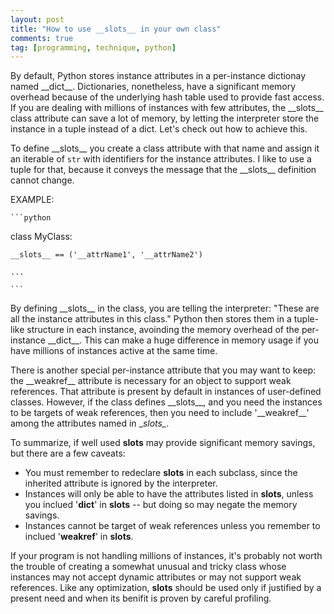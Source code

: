 ```yaml
---
layout: post
title: "How to use __slots__ in your own class"
comments: true
tag: [programming, technique, python]
---
```


By default, Python stores instance attributes in a per-instance dictionay named \_\_dict\_\_. Dictionaries, nonetheless, have a significant memory overhead because of the underlying hash table used to provide fast access. If you are dealing with millions of instances with few attributes, the \_\_slots\_\_ class attribute can save a lot of memory, by letting the interpreter store the instance in a tuple instead of a dict. Let's check out how to achieve this.
<!--more-->
To define \_\_slots\_\_ you create a class attribute with that name and assign it an iterable of `str` with identifiers for the instance attributes. I like to use a tuple for that, because it conveys the message that the \_\_slots\_\_ definition cannot change.  

EXAMPLE:  

    ```python
class MyClass:

    __slots__ == ('__attrName1', '__attrName2')

    ...
    
    ```
    
By defining \_\_slots\_\_ in the class, you are telling the interpreter: "These are all the instance attributes in this class." Python then stores them in a tuple-like structure in each instance, avoinding the memory overhead of the per-instance \_\_dict\_\_. This can make a huge difference in memory usage if you have millions of instances active at the same time.

There is another special per-instance attribute that you may want to keep: the \_\_weakref\_\_ attribute is necessary for an object to support weak references. That attribute is present by default in instances of user-defined classes. However, if the class defines \_\_slots\_\_, and you need the instances to be targets of weak references, then you need to include '\_\_weakref\_\_' among the attributes named in \__slots\__.

To summarize, if well used __slots__ may provide significant memory savings, but there are a few caveats:  

   - You must remember to redeclare __slots__ in each subclass, since the inherited attribute is ignored by the interpreter.
   - Instances will only be able to have the attributes listed in __slots__, unless you inclued '__dict__' in __slots__ -- but doing so may negate the memory savings.  
   - Instances cannot be target of weak references unless you remember to inclued '__weakref__' in __slots__.

If your program is not handling millions of instances, it's probably not worth the trouble of creating a somewhat unusual and tricky class whose instances may not accept dynamic attributes or may not support weak references. Like any optimization, __slots__ should be used only if justified by a present need and when its benifit is proven by careful profiling.

